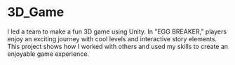 # 3D_Game

I led a team to make a fun 3D game using Unity. In "EGG BREAKER," players enjoy an exciting journey 
with cool levels and interactive story elements. This project shows how I worked with others and used 
my skills to create an enjoyable game experience.
